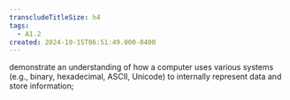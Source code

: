 ```yaml
---
transcludeTitleSize: h4
tags:
  - A1.2
created: 2024-10-15T06:51:49.000-0400
---
```

demonstrate an understanding of how a computer uses various systems (e.g., binary, hexadecimal, ASCII, Unicode) to internally represent data and store information;